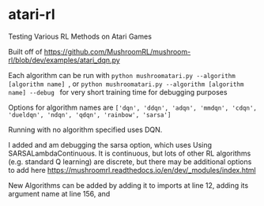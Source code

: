 # atari-rl
Testing Various RL Methods on Atari Games

Built off of https://github.com/MushroomRL/mushroom-rl/blob/dev/examples/atari_dqn.py

Each algorithm can be run with ```python mushroomatari.py --algorithm [algorithm name] ```, or ```python mushroomatari.py --algorithm [algorithm name] --debug ``` for very short training time for debugging purposes

Options for algorithm names are ```['dqn', 'ddqn', 'adqn', 'mmdqn', 'cdqn', 'dueldqn', 'ndqn', 'qdqn', 'rainbow', 'sarsa']```

Running with no algorithm specified uses DQN.

I added and am debugging the sarsa option, which uses Using SARSALambdaContinuous. It is continuous, but lots of other RL algorithms (e.g. standard Q learning) are discrete, but there may be additional options to add here https://mushroomrl.readthedocs.io/en/dev/_modules/index.html

New Algorithms can be added by adding it to imports at line 12, adding its argument name at line 156, and
